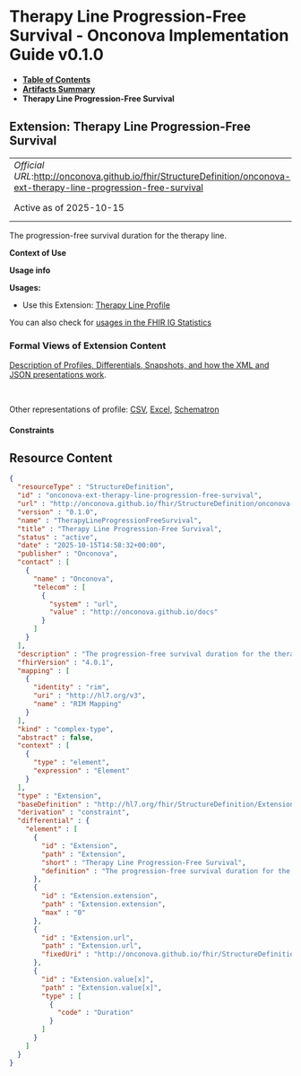 # Therapy Line Progression-Free Survival - Onconova Implementation Guide v0.1.0

* [**Table of Contents**](toc.md)
* [**Artifacts Summary**](artifacts.md)
* **Therapy Line Progression-Free Survival**

## Extension: Therapy Line Progression-Free Survival 

| | |
| :--- | :--- |
| *Official URL*:http://onconova.github.io/fhir/StructureDefinition/onconova-ext-therapy-line-progression-free-survival | *Version*:0.1.0 |
| Active as of 2025-10-15 | *Computable Name*:TherapyLineProgressionFreeSurvival |

The progression-free survival duration for the therapy line.

**Context of Use**

**Usage info**

**Usages:**

* Use this Extension: [Therapy Line Profile](StructureDefinition-onconova-therapy-line.md)

You can also check for [usages in the FHIR IG Statistics](https://packages2.fhir.org/xig/onconova.fhir|current/StructureDefinition/onconova-ext-therapy-line-progression-free-survival)

### Formal Views of Extension Content

 [Description of Profiles, Differentials, Snapshots, and how the XML and JSON presentations work](http://build.fhir.org/ig/FHIR/ig-guidance/readingIgs.html#structure-definitions). 

 

Other representations of profile: [CSV](StructureDefinition-onconova-ext-therapy-line-progression-free-survival.csv), [Excel](StructureDefinition-onconova-ext-therapy-line-progression-free-survival.xlsx), [Schematron](StructureDefinition-onconova-ext-therapy-line-progression-free-survival.sch) 

#### Constraints



## Resource Content

```json
{
  "resourceType" : "StructureDefinition",
  "id" : "onconova-ext-therapy-line-progression-free-survival",
  "url" : "http://onconova.github.io/fhir/StructureDefinition/onconova-ext-therapy-line-progression-free-survival",
  "version" : "0.1.0",
  "name" : "TherapyLineProgressionFreeSurvival",
  "title" : "Therapy Line Progression-Free Survival",
  "status" : "active",
  "date" : "2025-10-15T14:58:32+00:00",
  "publisher" : "Onconova",
  "contact" : [
    {
      "name" : "Onconova",
      "telecom" : [
        {
          "system" : "url",
          "value" : "http://onconova.github.io/docs"
        }
      ]
    }
  ],
  "description" : "The progression-free survival duration for the therapy line.",
  "fhirVersion" : "4.0.1",
  "mapping" : [
    {
      "identity" : "rim",
      "uri" : "http://hl7.org/v3",
      "name" : "RIM Mapping"
    }
  ],
  "kind" : "complex-type",
  "abstract" : false,
  "context" : [
    {
      "type" : "element",
      "expression" : "Element"
    }
  ],
  "type" : "Extension",
  "baseDefinition" : "http://hl7.org/fhir/StructureDefinition/Extension|4.0.1",
  "derivation" : "constraint",
  "differential" : {
    "element" : [
      {
        "id" : "Extension",
        "path" : "Extension",
        "short" : "Therapy Line Progression-Free Survival",
        "definition" : "The progression-free survival duration for the therapy line."
      },
      {
        "id" : "Extension.extension",
        "path" : "Extension.extension",
        "max" : "0"
      },
      {
        "id" : "Extension.url",
        "path" : "Extension.url",
        "fixedUri" : "http://onconova.github.io/fhir/StructureDefinition/onconova-ext-therapy-line-progression-free-survival"
      },
      {
        "id" : "Extension.value[x]",
        "path" : "Extension.value[x]",
        "type" : [
          {
            "code" : "Duration"
          }
        ]
      }
    ]
  }
}

```
